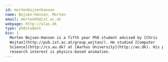 ```yaml
---
id: mortenbojsenhansen
name: Bojsen-Hansen, Morten
email: mortenbh@ist.ac.at
webpage: http://alas.dk
type: phdstudent
bio: |
  Morten Bojsen-Hansen is a fifth year PhD student advised by [Chris
  Wojtan](http://pub.ist.ac.at/group_wojtan/). He studied [Computer
  Science](http://cs.au.dk) at [Aarhus University](http://au.dk). His primary
  research interest is physics-based animation.
---
```

